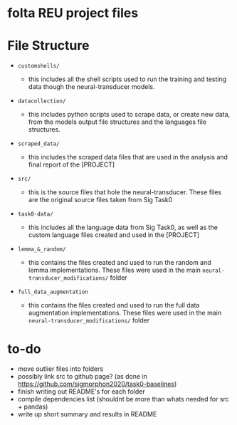 # folta REU project files

# File Structure

- `customshells/`
  + this includes all the shell scripts used to run the training and testing data though the neural-transducer models.
 
- `datacollection/`
  + this includes python scripts used to scrape data, or create new data, from the models output file structures and the languages file structures.
  
- `scraped_data/`
  + this includes the scraped data files that are used in the analysis and final report of the [PROJECT]
  
- `src/`
  + this is the source files that hole the neural-transducer. These files are the original source files taken from Sig Task0
  
- `task0-data/`
  + this includes all the language data from Sig Task0, as well as the custom language files created and used in the [PROJECT]


- `lemma_&_random/`
	+ this contains the files created and used to run the random and lemma implementations. These files were used in the main `neural-transducer_modifications/` folder

- `full_data_augmentation`
	+ this contains the files created and used to run the full data augmentation implementations. These files were used in the main `neural-transducer_modifications/` folder

# to-do

- move outlier files into folders
- possibly link src to github page? (as done in https://github.com/sigmorphon2020/task0-baselines)
- finish writing out README's for each folder
- compile dependencies list (shouldnt be more than whats needed for src + pandas)
- write up short summary and results in README
 
